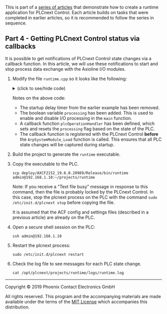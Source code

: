 This is part of a [series of articles](https://github.com/PLCnext/SampleRuntime) that demonstrate how to create a runtime application for PLCnext Control. Each article builds on tasks that were completed in earlier articles, so it is recommended to follow the series in sequence.

## Part 4 - Getting PLCnext Control status via callbacks

It is possible to get notifications of PLCnext Control state changes via a callback function. In this article, we will use these notifications to start and stop process data exchange with the Axioline I/O modules.

1. Modify the file `runtime.cpp` so it looks like the following:
   <details>
   <summary>(click to see/hide code)</summary>

   ```cpp
   //
   // Copyright (c) 2019 Phoenix Contact GmbH & Co. KG. All rights reserved.
   // Licensed under the MIT. See LICENSE file in the project root for full license information.
   // SPDX-License-Identifier: MIT
   //
   #include "Arp/System/ModuleLib/Module.h"
   #include "Arp/System/Commons/Logging.h"
   #include "Arp/Plc/AnsiC/Gds/DataLayout.h"
   #include "Arp/Plc/AnsiC/Io/FbIoSystem.h"
   #include "Arp/Plc/AnsiC/Io/Axio.h"
   #include "Arp/Plc/AnsiC/Domain/PlcOperationHandler.h"

   #include <syslog.h>
   #include <unistd.h>

   using namespace Arp;

   bool processing = false;

   // Callback function for the PLC state
   void plcOperationHandler(enum PlcOperation operation)
   {
      switch (operation)
      {
         case PlcOperation_Load:
            Log::Info("Call of PLC Load");
            break;

         case PlcOperation_Setup:
            Log::Info("Call of PLC Setup");
            break;

         case PlcOperation_StartCold:
            Log::Info("Call of PLC Start Cold");
            processing = true;
            break;

         case PlcOperation_StartWarm:
            Log::Info("Call of PLC Start Warm");
            // When this state-change occurs, the firmware is ready to serve requests.
            // TODO: request pointers to RSC services, if necessary.
            processing = true;
            break;

         case PlcOperation_StartHot:
            Log::Info("Call of PLC Start Hot");
            processing = true;
            break;

         case PlcOperation_Stop:
            Log::Info("Call of PLC Stop");
            processing = false;
            break;

         case PlcOperation_Reset:
            Log::Info("Call of PLC Reset");
            processing = false;
            break;

         case PlcOperation_Unload:
            Log::Info("Call of PLC Unload");
            processing = false;
            break;

         case PlcOperation_None:
            Log::Info("Call of PLC None");
            break;

         default:
            Log::Error("Call of unknown PLC state");
            break;
      }
   }

   // Read data from a fieldbus input frame
   void readInputData(char* pValue, size_t valueSize)
   {
      TGdsBuffer* gdsBuffer = NULL;

      if(ArpPlcIo_GetBufferPtrByPortName("Arp.Io.AxlC", "Arp.Io.AxlC/0.~DI8", &gdsBuffer))
      {
         size_t offset = 0;
         if(ArpPlcGds_GetVariableOffset(gdsBuffer, "Arp.Io.AxlC/0.~DI8", &offset))
         {
            // Begin read operation, memory buffer will be locked
            char* readDataBufferPage;
            if(ArpPlcGds_BeginRead(gdsBuffer, &readDataBufferPage))
            {
               // Copy data from GDS buffer
               char* dataAddress = readDataBufferPage + offset;
               memcpy(pValue, dataAddress, valueSize);

               // Unlock buffer
               if(!ArpPlcGds_EndRead(gdsBuffer))
               {
                  Log::Error("ArpPlcGds_EndRead failed");
               }
            }
            else
            {
               Log::Error("ArpPlcGds_BeginRead failed");
               ArpPlcGds_EndRead(gdsBuffer);
            }
         }
         else
         {
            Log::Error("ArpPlcGds_GetVariableOffset failed");
         }
      }
      else
      {
         Log::Error("ArpPlcIo_GetBufferPtrByPortName failed");
      }

      // Release the GDS buffer and free internal resources
      if(gdsBuffer != NULL)
      {
         if(!ArpPlcIo_ReleaseGdsBuffer(gdsBuffer))
         {
            Log::Error("ArpPlcIo_ReleaseGdsBuffer failed");
         }
      }
   }

   // Write data to a fieldbus output frame
   void writeOutputData(const char* pValue, size_t valueSize)
   {
      TGdsBuffer* gdsBuffer = NULL;
      if(ArpPlcIo_GetBufferPtrByPortName("Arp.Io.AxlC", "Arp.Io.AxlC/0.~DO8", &gdsBuffer))
      {
         size_t offset = 0;
         if(ArpPlcGds_GetVariableOffset(gdsBuffer, "Arp.Io.AxlC/0.~DO8", &offset))
         {
            // Begin write operation, memory buffer will be locked
            char* dataBufferPage = NULL;
            if(ArpPlcGds_BeginWrite(gdsBuffer, &dataBufferPage))
            {
               // Copy data to GDS buffer
               char* dataAddress = dataBufferPage + offset;
               memcpy(dataAddress, pValue, valueSize);

               // Unlock buffer
               if(!ArpPlcGds_EndWrite(gdsBuffer))
               {
                  Log::Error("ArpPlcGds_EndWrite failed");
               }
            }
            else
            {
               Log::Error("ArpPlcGds_BeginWrite failed");
               ArpPlcGds_EndWrite(gdsBuffer);
            }
         }
         else
         {
            Log::Error("ArpPlcGds_GetVariableOffset failed");
         }
      }
      else
      {
         Log::Error("ArpPlcIo_GetBufferPtrByPortName failed");
      }

      // Release the GDS buffer and free internal resources
      if(gdsBuffer != NULL)
      {
         if(!ArpPlcIo_ReleaseGdsBuffer(gdsBuffer))
         {
            Log::Error("ArpPlcIo_ReleaseGdsBuffer failed");
         }
      }
   }

   int main()
   {
      // Register the status update callback
      // This is important to get the status of the "firmware ready" event, "PlcOperation_StartWarm"
      ArpPlcDomain_SetHandler(plcOperationHandler);

      // Ask plcnext for access to its services
      // Use syslog for logging until the PLCnext logger is ready
      openlog ("runtime", LOG_CONS | LOG_PID | LOG_NDELAY, LOG_LOCAL1);
      if (ArpSystemModule_Load("/usr/lib", "runtime", "/opt/plcnext/projects/runtime/runtime.acf.settings") != 0)
      {
         syslog (LOG_ERR, "Could not load Arp System Module");
         return -1;
      }
      syslog (LOG_INFO, "Loaded Arp System Module");
      closelog();

      // Declare a process data item
      uint8_t value = 0;

      while (true)
      {
         if (processing)
         {
            // Read process inputs
            readInputData((char*)&value, sizeof(value));

            // Log::Info("Read value of: {0:#04x}", value);

            // Perform application-specific processing
            // In this case, simply invert the process data bits
            value = ~value;

            // Write process outputs
            writeOutputData((char*)&value, sizeof(value));
         }

         // Wait a short time before repeating
         sleep(1);
      }
   }
   ```

   </details>


   Notes on the above code:
   - The startup delay timer from the earlier example has been removed.
   - The boolean variable `processing` has been added. This is used to enable and disable I/O processing in the `main` function.
   - A callback function `plcOperationHandler` has been defined, which sets and resets the `processing` flag based on the state of the PLC.
   - The callback function is registered with the PLCnext Control **before** the `ArpSystemModule_Load` function is called. This ensures that all PLC state changes will be captured during startup.

1. Build the project to generate the `runtime` executable.

1. Copy the executable to the PLC.
   ```
   scp deploy/AXCF2152_19.6.0.20989/Release/bin/runtime admin@192.168.1.10:~/projects/runtime
   ```
   Note: If you receive a "Text file busy" message in response to this command, then the file is probably locked by the PLCnext Control. In this case, stop the plcnext process on the PLC with the command `sudo /etc/init.d/plcnext stop` before copying the file.

   It is assumed that the ACF config and settings files (described in a previous article) are already on the PLC.

1. Open a secure shell session on the PLC:
   ```
   ssh admin@192.168.1.10
   ```

1. Restart the plcnext process:
   ```
   sudo /etc/init.d/plcnext restart
   ```

1. Check the log file to see messages for each PLC state change.
   ```
   cat /opt/plcnext/projects/runtime/logs/runtime.log
   ```

---

Copyright © 2019 Phoenix Contact Electronics GmbH

All rights reserved. This program and the accompanying materials are made available under the terms of the [MIT License](http://opensource.org/licenses/MIT) which accompanies this distribution.
